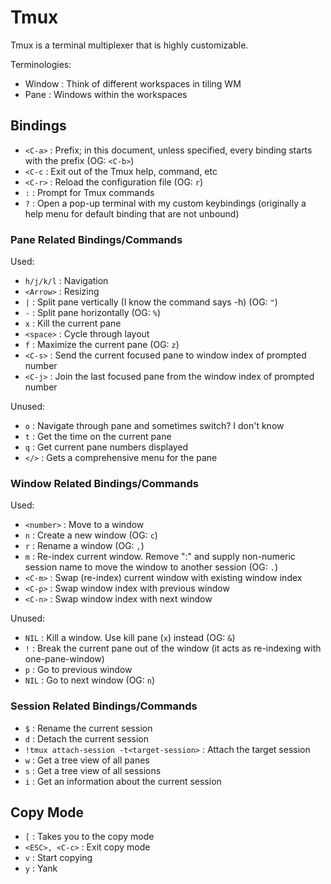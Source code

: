 # Tmux

Tmux is a terminal multiplexer that is highly customizable.

Terminologies:

- Window : Think of different workspaces in tiling WM
- Pane   : Windows within the workspaces

## Bindings

- `<C-a>`  : Prefix; in this document, unless specified, every binding starts with the prefix (OG: `<C-b>`)
- `<C-c`   : Exit out of the Tmux help, command, etc
- `<C-r>`  : Reload the configuration file (OG: `r`)
- `:`      : Prompt for Tmux commands
- `?`      : Open a pop-up terminal with my custom keybindings (originally a help menu for default binding that are not unbound)

### Pane Related Bindings/Commands

Used:

- `h/j/k/l` : Navigation
- `<Arrow>` : Resizing
- `|`       : Split pane vertically (I know the command says -h) (OG: `"`)
- `-`       : Split pane horizontally (OG: `%`)
- `x`       : Kill the current pane
- `<space>` : Cycle through layout
- `f`       : Maximize the current pane (OG: `z`)
- `<C-s>`   : Send the current focused pane to window index of prompted number
- `<C-j>`   : Join the last focused pane from the window index of prompted number

Unused:

- `o`       : Navigate through pane and sometimes switch? I don't know
- `t`       : Get the time on the current pane
- `q`       : Get current pane numbers displayed
- `</>`     : Gets a comprehensive menu for the pane

### Window Related Bindings/Commands

Used:

- `<number>` : Move to a window
- `n`        : Create a new window (OG: `c`)
- `r`        : Rename a window (OG: `,`)
- `m`        : Re-index current window. Remove ":" and supply non-numeric session name to move the window to another session (OG: `.`)
- `<C-m>`    : Swap (re-index) current window with existing window index
- `<C-p>`    : Swap window index with previous window
- `<C-n>`    : Swap window index with next window

Unused:

- `NIL`      : Kill a window. Use kill pane (`x`) instead (OG: `&`)
- `!`        : Break the current pane out of the window (it acts as re-indexing with one-pane-window)
- `p`        : Go to previous window
- `NIL`      : Go to next window (OG: `n`)

### Session Related Bindings/Commands

- `$`                                       : Rename the current session
- `d`                                       : Detach the current session
- `!tmux attach-session -t<target-session>` : Attach the target session
- `w`                                       : Get a tree view of all panes
- `s`                                       : Get a tree view of all sessions
- `i`                                       : Get an information about the current session

## Copy Mode

- `[`            : Takes you to the copy mode
- `<ESC>, <C-c>` : Exit copy mode
- `v`            : Start copying
- `y`            : Yank

